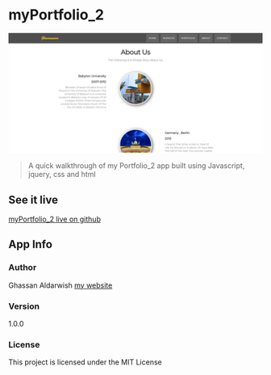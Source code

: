 # myPortfolio_2



![Screenshot](myPortfolio_2.png)


> A quick walkthrough of my Portfolio_2 app built using Javascript, jquery, css and html



## See it live

[myPortfolio_2 live on github](https://ghassanooooo.github.io/myPortfolio_2/)




## App Info

### Author

Ghassan Aldarwish
[my website](http://ghassanaldarwish.de/)

### Version

1.0.0

### License

This project is licensed under the MIT License
